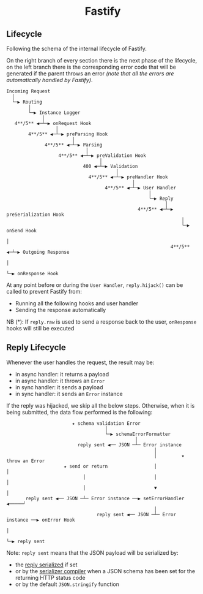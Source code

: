 <h1 align="center">Fastify</h1>

## Lifecycle
<a id="lifecycle"></a>

Following the schema of the internal lifecycle of Fastify.

On the right branch of every section there is the next phase of the lifecycle,
on the left branch there is the corresponding error code that will be generated
if the parent throws an error *(note that all the errors are automatically
handled by Fastify)*.

```
Incoming Request
  │
  └─▶ Routing
        │
        └─▶ Instance Logger
             │
   4**/5** ◀─┴─▶ onRequest Hook
                  │
        4**/5** ◀─┴─▶ preParsing Hook
                        │
              4**/5** ◀─┴─▶ Parsing
                             │
                   4**/5** ◀─┴─▶ preValidation Hook
                                  │
                            400 ◀─┴─▶ Validation
                                        │
                              4**/5** ◀─┴─▶ preHandler Hook
                                              │
                                    4**/5** ◀─┴─▶ User Handler
                                                    │
                                                    └─▶ Reply
                                                          │
                                                4**/5** ◀─┴─▶ preSerialization Hook
                                                                │
                                                                └─▶ onSend Hook
                                                                      │
                                                            4**/5** ◀─┴─▶ Outgoing Response
                                                                            │
                                                                            └─▶ onResponse Hook
```

At any point before or during the `User Handler`, `reply.hijack()` can be called
to prevent Fastify from:
- Running all the following hooks and user handler
- Sending the response automatically

NB (*): If `reply.raw` is used to send a response back to the user, `onResponse`
hooks will still be executed

## Reply Lifecycle
<a id="reply-lifecycle"></a>

Whenever the user handles the request, the result may be:

- in async handler: it returns a payload
- in async handler: it throws an `Error`
- in sync handler: it sends a payload
- in sync handler: it sends an `Error` instance

If the reply was hijacked, we skip all the below steps. Otherwise, when it is
being submitted, the data flow performed is the following:

```
                        ★ schema validation Error
                                    │
                                    └─▶ schemaErrorFormatter
                                               │
                          reply sent ◀── JSON ─┴─ Error instance
                                                      │
                                                      │         ★ throw an Error
                     ★ send or return                 │                 │
                            │                         │                 │
                            │                         ▼                 │
       reply sent ◀── JSON ─┴─ Error instance ──▶ setErrorHandler ◀─────┘
                                                      │
                                 reply sent ◀── JSON ─┴─ Error instance ──▶ onError Hook
                                                                                │
                                                                                └─▶ reply sent
```

Note: `reply sent` means that the JSON payload will be serialized by:

- the [reply serialized](./Server.md#setreplyserializer) if set
- or by the [serializer compiler](./Server.md#setserializercompiler) when a JSON
  schema has been set for the returning HTTP status code
- or by the default `JSON.stringify` function
